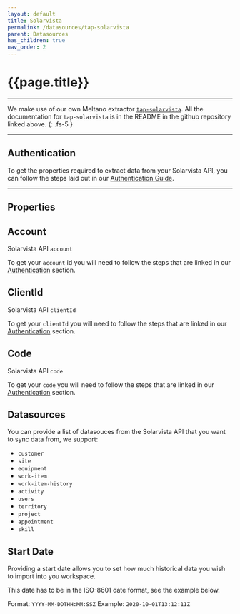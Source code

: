 ```yaml
---
layout: default
title: Solarvista
permalink: /datasources/tap-solarvista
parent: Datasources
has_children: true
nav_order: 2
---
```


# {{page.title}}

---

We make use of our own Meltano extractor [`tap-solarvista`](https://github.com/Matatika/tap-solarvista). All the documentation for `tap-solarvista` is in the README in the github repository linked above.
{: .fs-5 }

---

## Authentication

To get the properties required to extract data from your Solarvista API, you can follow the steps laid out in our [Authentication Guide](authentication).

---

## Properties

## Account

Solarvista API `account`

To get your `account` id you will need to follow the steps that are linked in our [Authentication](#authentication) section.

## ClientId

Solarvista API `clientId`

To get your `clientId` you will need to follow the steps that are linked in our [Authentication](#authentication) section.

## Code

Solarvista API `code`

To get your `code` you will need to follow the steps that are linked in our [Authentication](#authentication) section.

## Datasources

You can provide a list of datasouces from the Solarvista API that you want to sync data from, we support:
- `customer`
- `site`
- `equipment`
- `work-item`
- `work-item-history`
- `activity`
- `users`
- `territory`
- `project`
- `appointment`
- `skill`

## Start Date

Providing a start date allows you to set how much historical data you wish to import into you workspace. 

This date has to be in the ISO-8601 date format, see the example below.

Format: `YYYY-MM-DDTHH:MM:SSZ`
Example: `2020-10-01T13:12:11Z`

